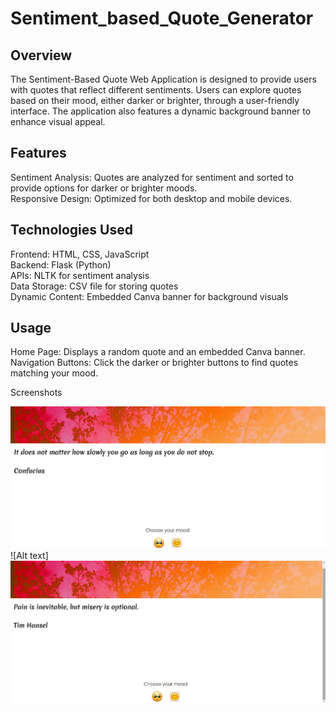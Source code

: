 # Sentiment_based_Quote_Generator

## Overview
The Sentiment-Based Quote Web Application is designed to provide users with quotes that reflect different sentiments. Users can explore quotes based on their mood, either darker or brighter, through a user-friendly interface. The application also features a dynamic background banner to enhance visual appeal.

## Features
Sentiment Analysis: Quotes are analyzed for sentiment and sorted to provide options for darker or brighter moods.<br>
Responsive Design: Optimized for both desktop and mobile devices.<br>

## Technologies Used
Frontend: HTML, CSS, JavaScript<br>
Backend: Flask (Python)<br>
APIs: NLTK for sentiment analysis<br>
Data Storage: CSV file for storing quotes<br>
Dynamic Content: Embedded Canva banner for background visuals<br>

## Usage
Home Page: Displays a random quote and an embedded Canva banner.
Navigation Buttons: Click the darker or brighter buttons to find quotes matching your mood.

Screenshots

![Alt text](quote1.png)![Alt text] <br>
![Alt text](quote2.png) <br>
